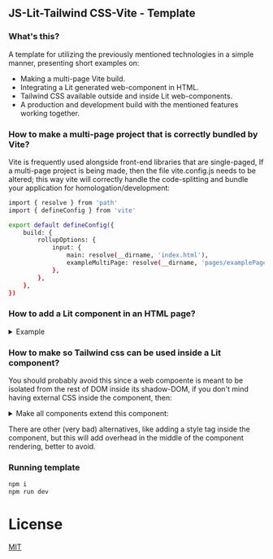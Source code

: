 ## JS-Lit-Tailwind CSS-Vite - Template

### What's this?
A template for utilizing the previously mentioned technologies in a simple manner, presenting short examples on:

- Making a multi-page Vite build.
- Integrating a Lit generated web-component in HTML.
- Tailwind CSS available outside and inside Lit web-components.
- A production and development build with the mentioned features working together.

### How to make a multi-page project that is correctly bundled by Vite?

Vite is frequently used alongside front-end libraries that are single-paged, If a multi-page project is being made, then the file vite.config.js needs to be altered; this way vite will correctly handle the code-splitting and bundle your application for homologation/development:

```sh
import { resolve } from 'path'
import { defineConfig } from 'vite'

export default defineConfig({
    build: {
        rollupOptions: {
            input: {
                main: resolve(__dirname, 'index.html'),
                exampleMultiPage: resolve(__dirname, 'pages/examplePage.html')
            },
        },
    },
})
```

### How to add a Lit component in an HTML page?

<details>
<summary>Example</summary>

```sh
<!DOCTYPE html>
<html lang="en">

<head>
    <meta charset="UTF-8">
    <meta name="viewport" content="width=device-width, initial-scale=1.0">
    <title>Test my-component</title>
</head>

<body>
    <my-component></my-component>

    <script type="module">
        import { LitElement } from "lit";
        import { html } from "lit-html";

        class MyComponent extends LitElement {
            static properties = {
                // This makes _exclamationMarks a reactive property; 
                // This property triggers the reactive update cycle when changed, re-rendering the component.
                _exclamationMarks: { state: true }
            };

            constructor() {
                super(); // When a constructor is declared, super cosntructor method must be called.
                this._exclamationMarks = "!"; // Set property initial value on constructor when needed.
            }

            addExclamationMark(event) {
                // The event bind indicated by the button <button @click="${this.addExclamationMark}"> calls this method,
                // since this._exclamationMarks is set to be reactive, this will update the component reactively 
                // and an exclamation mark will be concateneted at the end of the Hello World.
                this._exclamationMarks += "!";
            }

            render() {
                return html`
                    <h1>Hello ${this.getAttribute("phrase") ?? "something"} ${this._exclamationMarks}</h1>
                    <button style="font-size: 30px; cursor: pointer; margin-bottom: 30px" @click="${this.addExclamationMark}">Click me!</button>`;
                }
            }

            customElements.define("my-component", MyComponent);
        </script>
</body>

</html>
```
</details>

### How to make so Tailwind css can be used inside a Lit component?

You should probably avoid this since a web compoente is meant to be isolated from the rest of DOM inside its shadow-DOM, if you don't mind having external CSS inside the component, then:

<details>
<summary>Make all components extend this component:</summary>

```sh
import { LitElement } from "lit";

/**
 * Overwrites the default behaviour of encapsulating the component in an isolated shadow DOM by changing createRenderRoot.
 */
class LitElementNoShadow extends LitElement {
    createRenderRoot() {return this}
}

export default LitElementNoShadow;
```
</details>

There are other (very bad) alternatives, like adding a style tag inside the component, but this will add overhead in the middle of the component rendering, better to avoid.

### Running template

```sh
npm i
npm run dev
```

# License
[MIT](LICENSE)